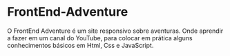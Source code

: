 # FrontEnd-Adventure
O FrontEnd Adventure é um site responsivo sobre aventuras. Onde aprendir a fazer em um canal do YouTube, para colocar em prática alguns conhecimentos básicos em Html, Css e JavaScript.
